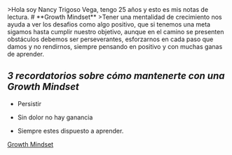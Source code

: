 <reading-notes>
>Hola soy Nancy Trigoso Vega, tengo 25 años y esto es mis notas de lectura.
# **Growth Mindset**
>Tener una mentalidad de crecimiento nos ayuda a ver los desafios como algo positivo, que si tenemos una meta sigamos hasta cumplir nuestro objetivo, aunque en el camino se presenten obstáculos debemos ser perseverantes, esforzarnos en cada paso que damos y no rendirnos, siempre pensando en positivo y con muchas ganas de aprender.

## ***3 recordatorios sobre cómo mantenerte con una Growth Mindset***
  
  * Persistir
  
  + Sin dolor no hay ganancia
  
  - Siempre estes dispuesto a aprender.
  
  [Growth Mindset](https://www.atlassian.com/blog/inside-atlassian/growth-mindset)
